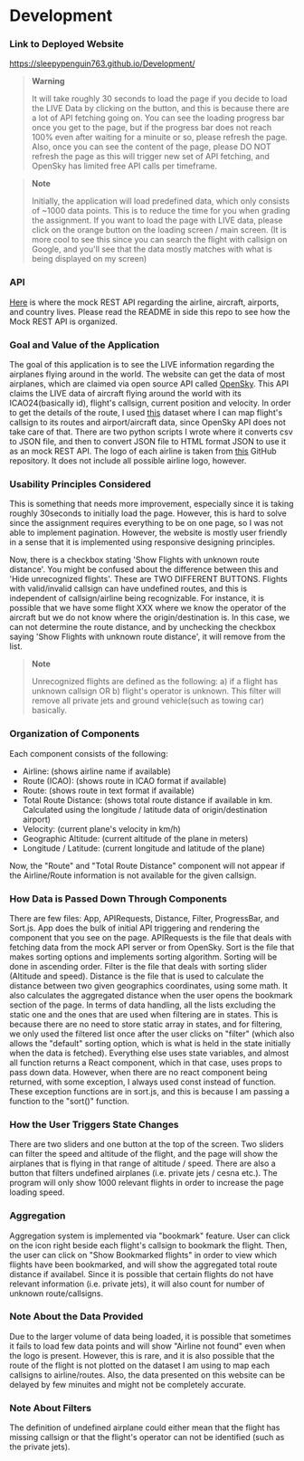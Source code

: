 # Development

### Link to Deployed Website
https://sleepypenguin763.github.io/Development/
> **Warning**
> 
> It will take roughly 30 seconds to load the page if you decide to load the LIVE Data by clicking on the button, and this is because there are a lot of API fetching going on. You can see the loading progress bar once you get to the page, but if the progress bar does not reach 100% even after waiting for a minuite or so, please refresh the page. Also, once you can see the content of the page, please DO NOT refresh the page as this will trigger new set of API fetching, and OpenSky has limited free API calls per timeframe.

> **Note**
> 
> Initially, the application will load predefined data, which only consists of ~1000 data points. This is to reduce the time for you when grading the assignment. If you want to load the page with LIVE data, please click on the orange button on the loading screen / main screen. (It is more cool to see this since you can search the flight with callsign on Google, and you'll see that the data mostly matches with what is being displayed on my screen)

### API
[Here](https://github.com/sleepypenguin763/Airlines) is where the mock REST API regarding the airline, aircraft, airports, and country lives. Please read the README in side this repo to see how the Mock REST API is organized.

### Goal and Value of the Application
The goal of this application is to see the LIVE information regarding the airplanes flying around in the world. The website can get the data of most airplanes, which are claimed via open source API called [OpenSky](https://openskynetwork.github.io/opensky-api/rest.html). This API claims the LIVE data of aircraft flying around the world with its ICAO24(basically id), flight's callsign, current position and velocity. In order to get the details of the route, I used [this](https://github.com/vradarserver/standing-data) dataset where I can map flight's callsign to its routes and airport/aircraft data, since OpenSky API does not take care of that. There are two python scripts I wrote where it converts csv to JSON file, and then to convert JSON file to HTML format JSON to use it as an mock REST API. The logo of each airline is taken from [this](https://github.com/sexym0nk3y/airline-logos) GitHub repository. It does not include all possible airline logo, however.

### Usability Principles Considered
This is something that needs more improvement, especially since it is taking roughly 30seconds to initially load the page. However, this is hard to solve since the assignment requires everything to be on one page, so I was not able to implement pagination. However, the website is mostly user friendly in a sense that it is implemented using responsive designing principles.

Now, there is a checkbox stating 'Show Flights with unknown route distance'. You might be confused about the difference between this and 'Hide unrecognized flights'. These are TWO DIFFERENT BUTTONS. Flights with valid/invalid callsign can have undefined routes, and this is independent of callsign/airline being recognizable. For instance, it is possible that we have some flight XXX where we know the operator of the aircraft but we do not know where the origin/destination is. In this case, we can not determine the route distance, and by unchecking the checkbox saying 'Show Flights with unknown route distance', it will remove from the list.

> **Note**
> 
> Unrecognized flights are defined as the following: a) if a flight has unknown callsign OR b) flight's operator is unknown. This filter will remove all private jets and ground vehicle(such as towing car) basically.

### Organization of Components
Each component consists of the following:
- Airline: (shows airline name if available)
- Route (ICAO): (shows route in ICAO format if available)
- Route: (shows route in text format if available)
- Total Route Distance: (shows total route distance if available in km. Calculated using the longitude / latitude data of origin/destination airport)
- Velocity: (current plane's velocity in km/h)
- Geographic Altitude: (current altitude of the plane in meters)
- Longitude / Latitude: (current longitude and latitude of the plane)

Now, the "Route" and "Total Route Distance" component will not appear if the Airline/Route information is not available for the given callsign.


### How Data is Passed Down Through Components
There are few files: App, APIRequests, Distance, Filter, ProgressBar, and Sort.js. App does the bulk of initial API triggering and rendering the component that you see on the page. APIRequests is the file that deals with fetching data from the mock API server or from OpenSky. Sort is the file that makes sorting options and implements sorting algorithm. Sorting will be done in ascending order. Filter is the file that deals with sorting slider (Altitude and speed). Distance is the file that is used to calculate the distance between two given geographics coordinates, using some math. It also calculates the aggregated distance when the user opens the bookmark section of the page. 
In terms of data handling, all the lists excluding the static one and the ones that are used when filtering are in states. This is because there are no need to store static array in states, and for filtering, we only used the filtered list once after the user clicks on "filter" (which also allows the "default" sorting option, which is what is held in the state initially when the data is fetched).
Everything else uses state variables, and almost all function returns a React component, which in that case, uses props to pass down data. However, when there are no react component being returned, with some exception, I always used const instead of function. These exception functions are in sort.js, and this is because I am passing a function to the "sort()" function.

### How the User Triggers State Changes
There are two sliders and one button at the top of the screen. Two sliders can filter the speed and altitude of the flight, and the page will show the airplanes that is flying in that range of altitude / speed. There are also a button that filters undefined airplanes (i.e. private jets / cesna etc.). The program will only show 1000 relevant flights in order to increase the page loading speed. 

### Aggregation
Aggregation system is implemented via "bookmark" feature. User can click on the icon right beside each flight's callsign to bookmark the flight. Then, the user can click on "Show Bookmarked flights" in order to view which flights have been bookmarked, and will show the aggregated total route distance if availabel. Since it is possible that certain flights do not have relevant information (i.e. private jets), it will also count for number of unknown route/callsigns. 


### Note About the Data Provided
Due to the larger volume of data being loaded, it is possible that sometimes it fails to load few data points and will show "Airline not found" even when the logo is present. However, this is rare, and it is also possible that the route of the flight is not plotted on the dataset I am using to map each callsigns to airline/routes. Also, the data presented on this website can be delayed by few minuites and might not be completely accurate. 

### Note About Filters
The definition of undefined airplane could either mean that the flight has missing callsign or that the flight's operator can not be identified (such as the private jets).

